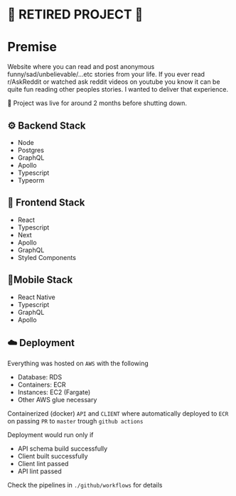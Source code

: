 # 🚧 RETIRED PROJECT 🚧

# Premise
Website where you can read and post anonymous funny/sad/unbelievable/...etc
stories from your life. If you ever read r/AskReddit or watched ask reddit videos
on youtube you know it can be quite fun reading other peoples stories. I wanted to deliver that experience.

📝 Project was live for around 2 months before shutting down. 

## ⚙️ Backend Stack
- Node
- Postgres
- GraphQL
- Apollo
- Typescript
- Typeorm

## 🎨 Frontend Stack
- React
- Typescript
- Next
- Apollo
- GraphQL
- Styled Components

## 📱Mobile Stack
- React Native
- Typescript
- GraphQL
- Apollo

## ☁️ Deployment
Everything was hosted on `AWS` with the following
- Database: RDS
- Containers: ECR
- Instances: EC2 (Fargate)
- Other AWS glue necessary

Containerized (docker) `API` and `CLIENT` where automatically deployed to `ECR` on passing `PR` to `master` trough `github actions`

Deployment would run only if 
- API schema build successfully
- Client built successfully
- Client lint passed
- API lint passed
  
Check the pipelines in `./github/workflows` for details
